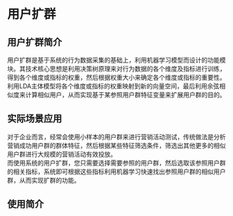 # 用户扩群

##  用户扩群简介

用户扩群是基于系统的行为数据采集的基础上，利用机器学习模型而设计的功能模块。其技术核心思想是利用决策树原理来对行为数据的各个维度及指标进行训练，得到各个维度或指标的权重，然后根据权重大小来确定各个维度或指标的重要性。利用LDA主体模型将各个维度或指标的权重映射到新的向量空间，最后利用余弦相似度来计算相似用户，从而实现基于某参照用户群特征变量来扩展用户群的目的。

##  实际场景应用
对于企业而言，经常会使用小样本的用户群来进行营销活动测试，传统做法是分析营销成功用户群的群体特征，然后根据某些特征筛选条件，筛选出其他更多的相似用户群进行大规模的营销活动有效投放。  
而使用系统的用户扩群，您只需要选择需要参照的用户群，然后选取该参照用户群的相关指标，系统即可根据这些指标利用机器学习快速找出参照用户群的相似用户群，从而实现扩群的功能。


##  使用简介




